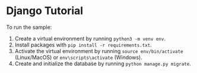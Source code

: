 # Django Tutorial

To run the sample:

1. Create a virtual environment by running `python3 -m venv env`.
2. Install packages with `pip install -r requirements.txt`.
3. Activate the virtual environment by running `source env/bin/activate` (Linux/MacOS) or `env\scripts\activate` (Windows).
4. Create and initialize the database by running `python manage.py migrate`.

